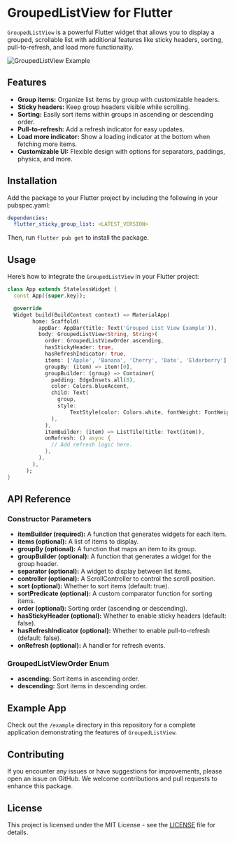 # GroupedListView for Flutter

`GroupedListView` is a powerful Flutter widget that allows you to display a grouped, scrollable list with additional features like sticky headers, sorting, pull-to-refresh, and load more functionality.

![GroupedListView Example](https://github.com/hamed-rezaee/flutter_sticky_group_list/blob/master/demo.gif?raw=true)

## Features

- **Group items:** Organize list items by group with customizable headers.
- **Sticky headers:** Keep group headers visible while scrolling.
- **Sorting:** Easily sort items within groups in ascending or descending order.
- **Pull-to-refresh:** Add a refresh indicator for easy updates.
- **Load more indicator:** Show a loading indicator at the bottom when fetching more items.
- **Customizable UI:** Flexible design with options for separators, paddings, physics, and more.

## Installation

Add the package to your Flutter project by including the following in your pubspec.yaml:

```yaml
dependencies:
  flutter_sticky_group_list: <LATEST_VERSION>
```

Then, run `flutter pub get` to install the package.

## Usage

Here’s how to integrate the `GroupedListView` in your Flutter project:

```dart
class App extends StatelessWidget {
  const App({super.key});

  @override
  Widget build(BuildContext context) => MaterialApp(
        home: Scaffold(
          appBar: AppBar(title: Text('Grouped List View Example')),
          body: GroupedListView<String, String>(
            order: GroupedListViewOrder.ascending,
            hasStickyHeader: true,
            hasRefreshIndicator: true,
            items: ['Apple', 'Banana', 'Cherry', 'Date', 'Elderberry'],
            groupBy: (item) => item![0],
            groupBuilder: (group) => Container(
              padding: EdgeInsets.all(8),
              color: Colors.blueAccent,
              child: Text(
                group,
                style:
                    TextStyle(color: Colors.white, fontWeight: FontWeight.bold),
              ),
            ),
            itemBuilder: (item) => ListTile(title: Text(item)),
            onRefresh: () async {
              // Add refresh logic here.
            },
          ),
        ),
      );
}
```

## API Reference

### Constructor Parameters

- **itemBuilder (required):** A function that generates widgets for each item.
- **items (optional):** A list of items to display.
- **groupBy (optional):** A function that maps an item to its group.
- **groupBuilder (optional):** A function that generates a widget for the group header.
- **separator (optional):** A widget to display between list items.
- **controller (optional):** A ScrollController to control the scroll position.
- **sort (optional):** Whether to sort items (default: true).
- **sortPredicate (optional):** A custom comparator function for sorting items.
- **order (optional):** Sorting order (ascending or descending).
- **hasStickyHeader (optional):** Whether to enable sticky headers (default: false).
- **hasRefreshIndicator (optional):** Whether to enable pull-to-refresh (default: false).
- **onRefresh (optional):** A handler for refresh events.

### GroupedListViewOrder Enum

- **ascending:** Sort items in ascending order.
- **descending:** Sort items in descending order.

## Example App

Check out the `/example` directory in this repository for a complete application demonstrating the features of `GroupedListView`.

## Contributing

If you encounter any issues or have suggestions for improvements, please open an issue on GitHub. We welcome contributions and pull requests to enhance this package.

## License

This project is licensed under the MIT License - see the [LICENSE](LICENSE) file for details.
